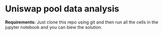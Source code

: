 # Uniswap pool data analysis

**Requirements:**
Just clone this repo using git and then run all the cells in the jupyter notebook and you can biew the solution.

